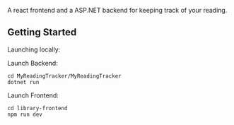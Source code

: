 A react frontend and a ASP.NET backend for keeping track of your reading.

## Getting Started

Launching locally:

Launch Backend:

```
cd MyReadingTracker/MyReadingTracker
dotnet run
```

Launch Frontend:

```
cd library-frontend
npm run dev
```
